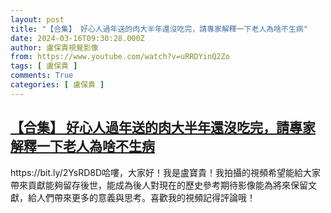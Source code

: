 ```yaml
---
layout: post
title: "【合集】 好心人過年送的肉大半年還沒吃完，請專家解釋一下老人為啥不生病"
date: 2024-03-16T09:30:28.000Z
author: 盧保貴視覺影像
from: https://www.youtube.com/watch?v=uRRDYinQ2Zo
tags: [ 盧保貴 ]
comments: True
categories: [ 盧保貴 ]
---
```

<!--1710581428000-->
[【合集】 好心人過年送的肉大半年還沒吃完，請專家解釋一下老人為啥不生病](https://www.youtube.com/watch?v=uRRDYinQ2Zo)
------

<div>
https://bit.ly/2YsRD8D哈嘍，大家好！我是盧寶貴！我拍攝的視頻希望能給大家帶來貢獻能夠留存後世，能成為後人對現在的歷史參考期待影像能為將來保留文獻，給人們帶來更多的意義與思考。喜歡我的視頻記得評論哦！
</div>
